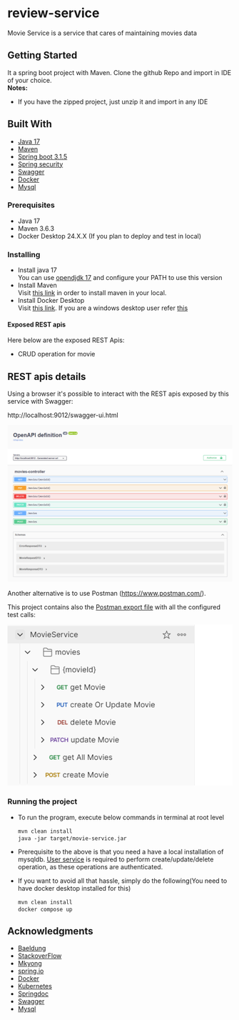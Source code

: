 # review-service
Movie Service is a service that cares of maintaining movies data

## Getting Started
It a spring boot project with Maven.
Clone the github Repo and import in IDE of your choice. \
**Notes:**
- If you have the zipped project, just unzip it and import in any IDE

## Built With
* [Java 17](https://openjdk.org/projects/jdk/17/)
* [Maven](https://maven.apache.org/)
* [Spring boot 3.1.5](https://spring.io/projects/spring-boot)
* [Spring security](https://spring.io/projects/spring-security)
* [Swagger](https://swagger.io/)
* [Docker](https://docs.docker.com/)
* [Mysql](https://www.mysql.com/)

### Prerequisites
- Java 17
- Maven 3.6.3
- Docker Desktop 24.X.X (If you plan to deploy and test in local)

### Installing
- Install java 17 \
  You can use [opendjdk 17](https://download.java.net/openjdk/jdk17/ri/openjdk-17+35_windows-x64_bin.zip) and configure your PATH to use this version
- Install Maven \
  Visit [this link](https://maven.apache.org/install.html) in order to install maven in your local.
- Install Docker Desktop \
  Visit [this link](https://docs.docker.com/desktop/install/mac-install/). If you are a windows desktop user refer [this](https://docs.docker.com/desktop/install/windows-install/)
  
#### Exposed REST apis
Here below are the exposed REST Apis:

* CRUD operation for movie

## REST apis details
Using a browser it's possible to interact with the REST apis exposed by this service with Swagger:

http://localhost:9012/swagger-ui.html

![Swagger](https://github.com/nrpndr/movie-service/blob/main/swagger-ui.png "Swagger interface")

Another alternative is to use Postman (https://www.postman.com/).

This project contains also the [Postman export file](https://github.com/nrpndr/movie-service/blob/main/MovieService.postman_collection.json) with all the configured test calls:

![Postman](https://github.com/nrpndr/movie-service/blob/main/postman-ui.png "Postman Collection")

### Running the project
- To run the program, execute below commands in terminal at root level
	
    ```
    mvn clean install
    java -jar target/movie-service.jar
    ```
- Prerequisite to the above is that you need a have a local installation of mysqldb. [User service](https://github.com/nrpndr/user-service) is required to perform create/update/delete operation, as these operations are authenticated.
- If you want to avoid all that hassle, simply do the following(You need to have docker desktop installed for this)
	
    ```
    mvn clean install
    docker compose up
    ```

## Acknowledgments
- [Baeldung](https://www.baeldung.com)
- [StackoverFlow](https://stackoverflow.com/)
- [Mkyong](https://mkyong.com/)
- [spring.io](https://spring.io/)
- [Docker](https://docs.docker.com/)
- [Kubernetes](https://kubernetes.io/)
- [Springdoc](https://springdoc.org/)
- [Swagger](https://swagger.io/)
- [Mysql](https://www.mysql.com/)